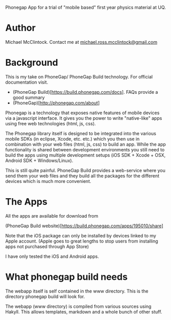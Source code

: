Phonegap App for a trial of "mobile based" first year physics material
at UQ.

# Author

Michael McClintock. Contact me at michael.ross.mcclintock@gmail.com

# Background

This is my take on PhoneGap/ PhoneGap Build technology. For official
documentation visit.

* (PhoneGap Build)[https://build.phonegap.com/docs]. FAQs provide a good summary
* (PhoneGap)[http://phonegap.com/about]

Phonegap is a technology that exposes native features of mobile
devices via a javascript interface. It gives you the power to write
"native-like" apps using free web technologies (html, js, css).

The Phonegap library itself is designed to be integrated into the
various mobile SDKs (in eclipse, Xcode, etc. etc.) which you then use
in combination with your web files (html, js, css) to build an app.
While the app functionality is shared between development environments
you still need to build the apps using multiple development setups
(iOS SDK + Xcode + OSX, Android SDK + Windows/Linux). 

This is still quite painful. PhoneGap Build provides a web-service
where you send them your web files and they build all the packages for
the different devices which is much more convenient.

# The Apps

All the apps are available for download from

(PhoneGap Build website)[https://build.phonegap.com/apps/195010/share]

Note that the iOS package can only be installed by devices linked to my
Apple account. (Apple goes to great lengths to stop users from
installing apps not purchased through App Store)

I have only tested the iOS and Android apps.


# What phonegap build needs

The webapp itself is self contained in the www directory. This is the
directory phonegap build will look for.

The webapp (www directory) is compiled from various sources using
Hakyll. This allows templates, markdown and a whole bunch of other
stuff.

